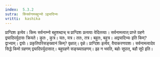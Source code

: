 ```yaml
---
index:  5.3.2
sutra:  किंसर्वनामबहुभ्यो ऽद्व्यादिभ्यः
vritti:  kashika 
---
```


प्राग्दिशः इत्येव। किमः सर्वनाम्नो बहुशब्दाच् च प्राग्दिशः प्रत्ययाः वेदितव्याः। सर्वनामत्वात् प्राप्ते ग्रहणे द्व्यादिपर्युदासः क्रियते। कुतः , कुत्र। यतः, यत्र। ततः, तत्र। बहुतः, बहुत्र। अद्व्यादिभ्यः इति किम्? द्वाभ्याम्। द्वयोः। प्रकृतिपरिसङ्ख्यानं किम्? वृक्षात्। वृक्षे। प्राग्दिशः इत्येव, वैयाकरणपाशः। सर्वनामत्वादेव सिद्धे किमो ग्रहणम् द्व्यादिपर्युदासात्। बहुग्रहणे सङ्ख्याग्रहणम्। इह न भवति, बहोः सूपात्, बहौ सूपे इति।

